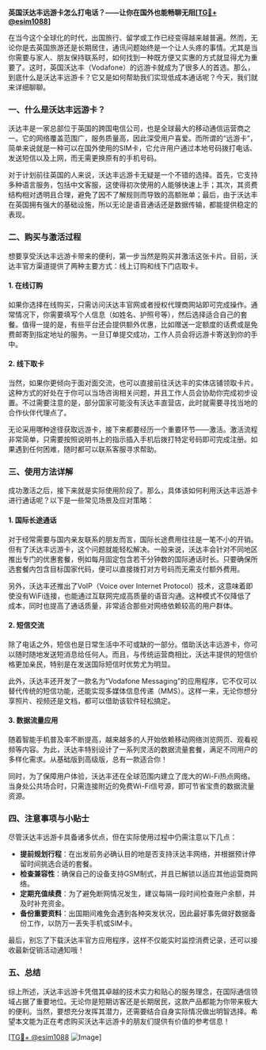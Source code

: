 **英国沃达丰远游卡怎么打电话？——让你在国外也能畅聊无阻[[TG💪+ @esim1088](https://t.me/s/esim1088)]**

在当今这个全球化的时代，出国旅行、留学或工作已经变得越来越普遍。然而，无论你是去英国旅游还是长期居住，通讯问题始终是一个让人头疼的事情。尤其是当你需要与家人、朋友保持联系时，如何找到一种既方便又实惠的方式就显得尤为重要了。这时，英国沃达丰（Vodafone）的远游卡就成为了很多人的首选。那么，到底什么是沃达丰远游卡？它又是如何帮助我们实现低成本通话呢？今天，我们就来详细聊聊。

### 一、什么是沃达丰远游卡？

沃达丰是一家总部位于英国的跨国电信公司，也是全球最大的移动通信运营商之一。它的网络覆盖范围广，服务质量高，因此深受用户喜爱。而所谓的“远游卡”，简单来说就是一种可以在国外使用的SIM卡，它允许用户通过本地号码拨打电话、发送短信以及上网，而无需更换原有的手机号码。

对于计划前往英国的人来说，沃达丰远游卡无疑是一个不错的选择。首先，它支持多种语言服务，包括中文客服，这使得初次使用的人能够快速上手；其次，其资费结构相对透明且合理，避免了因不了解规则而导致的高额账单；最后，由于沃达丰在英国拥有强大的基础设施，所以无论是语音通话还是数据传输，都能提供稳定的表现。

### 二、购买与激活过程

想要享受沃达丰远游卡带来的便利，第一步当然是购买并激活这张卡片。目前，沃达丰官方渠道提供了两种主要方式：线上订购和线下门店取卡。

#### 1. 在线订购
如果你选择在线购买，只需访问沃达丰官网或者授权代理商网站即可完成操作。通常情况下，你需要填写个人信息（如姓名、护照号等），然后选择适合自己的套餐。值得一提的是，有些平台还会提供额外优惠，比如赠送一定额度的话费或是免费邮寄到指定地址的服务。一旦订单提交成功，工作人员会将远游卡寄送到你的手中。

#### 2. 线下取卡
当然，如果你更倾向于面对面交流，也可以直接前往沃达丰的实体店铺领取卡片。这种方式的好处在于你可以当场咨询相关问题，并且工作人员会协助你完成初步设置。不过需要注意的是，部分国家可能没有沃达丰直营店，此时就需要寻找当地的合作伙伴代理点了。

无论采用哪种途径获取远游卡，接下来都要经历一个重要环节——激活。激活流程非常简单，只需要按照说明书上的指示插入手机后拨打特定号码即可完成注册。如果遇到任何困难，随时都可以联系客服寻求帮助。

### 三、使用方法详解

成功激活之后，接下来就是实际使用阶段了。那么，具体该如何利用沃达丰远游卡进行通话呢？以下是一些常见场景及应对策略：

#### 1. 国际长途通话
对于经常需要与国内亲友联系的朋友而言，国际长途费用往往是一笔不小的开销。但有了沃达丰远游卡，这个问题就能轻松解决。一般来说，沃达丰会针对不同地区推出专门的优惠套餐，例如每月固定包含若干分钟数的国际通话时长。只要确保所选套餐内包含目标国家代码，便可以直接拨打对方号码而无需支付额外费用。

另外，沃达丰还推出了VoIP（Voice over Internet Protocol）技术，这意味着即使没有WiFi连接，也能通过互联网完成高质量的语音沟通。这种模式不仅降低了成本，同时也提高了通话质量，非常适合那些对网络依赖较高的用户群体。

#### 2. 短信交流
除了电话之外，短信也是日常生活中不可或缺的一部分。借助沃达丰远游卡，你可以随时随地发送短消息给任何人。而且，与传统运营商相比，沃达丰提供的短信价格更加亲民，特别是在发送国际短信时优势尤为明显。

此外，沃达丰还开发了一款名为“Vodafone Messaging”的应用程序，它不仅可以替代传统的短信功能，还能实现多媒体信息传递（MMS）。这样一来，无论你想分享照片、视频还是文档，都可以借助该软件轻松搞定。

#### 3. 数据流量应用
随着智能手机普及率不断提高，越来越多的人开始依赖移动网络浏览网页、观看视频等内容。为此，沃达丰特别设计了一系列灵活的数据流量套餐，满足不同用户的多样化需求。从基础版到高级版，总有一款适合你！

同时，为了保障用户体验，沃达丰还在全球范围内建立了庞大的Wi-Fi热点网络。当身处公共场合时，只需连接附近的免费Wi-Fi信号源，即可节省宝贵的数据流量资源。

### 四、注意事项与小贴士

尽管沃达丰远游卡具备诸多优点，但在实际使用过程中仍需注意以下几点：

- **提前规划行程**：在出发前务必确认目的地是否支持沃达丰网络，并根据预计停留时间挑选合适的套餐。
- **检查兼容性**：确保自己的设备支持GSM制式，并且已解锁以适应其他运营商网络。
- **定期充值续费**：为了避免断网情况发生，建议每隔一段时间检查账户余额，并及时补充资金。
- **备份重要资料**：出国期间难免会遇到各种突发状况，因此最好事先做好数据备份工作，以防万一丢失手机或SIM卡。

最后，别忘了下载沃达丰官方应用程序，这样不仅能实时监控消费记录，还可以接收最新促销活动通知哦！

### 五、总结

综上所述，沃达丰远游卡凭借其卓越的技术实力和贴心的服务理念，在国际通信领域占据了重要地位。无论你是短期访客还是长期居民，这款产品都能为你带来极大的便利。当然，要想充分发挥其潜力，还需要结合自身实际情况做出明智选择。希望本文能为正在考虑购买沃达丰远游卡的朋友们提供有价值的参考信息！

[[TG💪+ @esim1088](https://t.me/s/esim1088) ![Image](https://i.postimg.cc/4NQfJmqS/Snipaste-2025-05-13-00-14-12.png)]